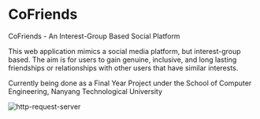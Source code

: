 # CoFriends 

CoFriends - An Interest-Group Based Social Platform

This web application mimics a social media platform, but interest-group based.
The aim is for users to gain genuine, inclusive, and long lasting friendships or relationships with other users that have similar interests.

Currently being done as a Final Year Project under the School of Computer Engineering, Nanyang Technological University


![http-request-server](https://user-images.githubusercontent.com/50524862/112049391-8353ff80-8b8a-11eb-9e7b-c96520b5384b.png)
